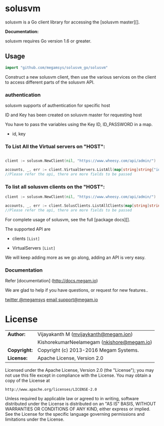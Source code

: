 # solusvm #

solusvm is a Go client library for accessing the [solusvm master][].

**Documentation:**

solusvm requires Go version 1.6 or greater.

## Usage ##

```go
import "github.com/megamsys/solusvm_go/solusvm"
```

Construct a new solusvm client, then use the various services on the client to
access different parts of the solusvm API.  

### authentication

solusvm supports of authentication for specific host

ID and Key has been created on solusvm master for requesting host

You have to pass the variables using the Key ID, ID_PASSWORD  in a map.

- id, key



### To List All the Virtual servers on "HOST":

```go

client := solusvm.NewClient(nil, "https://www.wheesy.com/api/admin/")

accounts, _, err := client.VirtualServers.ListAll(map[string]string{"id": "id2aceD302xEv","key":"e3vNoiG4kgj348"})
//Please refer the api, there are more fields to be passed
```

### To list all solusvm clients on the "HOST":

```go
client := solusvm.NewClient(nil, "https://www.wheesy.com/api/admin/")

accounts, _, err := client.SolusClients.ListAllClients(map[string]string{"id": "id2aceD302xEv"})
//Please refer the api, there are more fields to be passed
```

For complete usage of solusvm, see the full [package docs][].

[solusvm API]: https://developer.github.com/v3/

The supported API are

* clients `[List]`

* VirtualServers `[List]`

We will keep adding more as we go along, adding an API is very easy.

### Documentation

Refer [documentation] (http://docs.megam.io)


We are glad to help if you have questions, or request for new features..

[twitter @megamsys](http://twitter.com/megamsys) [email support@megam.io](<support@megam.io>)




# License


|                      |                                          |
|:---------------------|:-----------------------------------------|
| **Author:**          | Vijayakanth M (<mvijaykanth@megam.ion>)
| 	                   | KishorekumarNeelamegam (<nkishore@megam.io>)
| **Copyright:**       | Copyright (c) 2013-2016 Megam Systems.
| **License:**         | Apache License, Version 2.0

Licensed under the Apache License, Version 2.0 (the "License");
you may not use this file except in compliance with the License.
You may obtain a copy of the License at

    http://www.apache.org/licenses/LICENSE-2.0

Unless required by applicable law or agreed to in writing, software
distributed under the License is distributed on an "AS IS" BASIS,
WITHOUT WARRANTIES OR CONDITIONS OF ANY KIND, either express or implied.
See the License for the specific language governing permissions and
limitations under the License.
